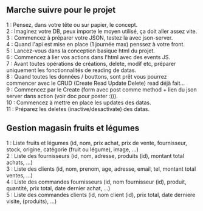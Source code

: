 ## Marche suivre pour le projet ##
1 : Pensez, dans votre tête ou sur papier, le concept.  
2 : Imaginez votre DB, peux importe le moyen utilisé, ça doit aller assez vite.  
3 : Commencez à préparer votre JSON, testez la avec json-server.  
4 : Quand l'api est mise en place (1 journée max) penssez à votre front.  
5 : Lancez-vous dans la conception basique html du projet.  
6 : Commencez à lier vos actions dans l'html avec des events JS.  
7 : Avant toutes opérations de créations, delete, modif etc, préparer uniquement les fonctionnalités de reading de datas.  
8 : Quand toutes les données / bouttons, sont prêt vous pourrez commencer avec le CRUD (Create Read Update Delete) read déjà fait...  
9 : Commencez par le Create (form avec post comme method + lien du json server dans action (voir doc pour poster :))).  
10 : Commencez à mettre en place les updates des datas.  
11 : Préparez les deletes (inactive/desactivate) des datas.  

## Gestion magasin fruits et légumes ##
1 : Liste fruits et légumes (id, nom, prix achat, prix de vente, fournisseur, stock, origine, catégorie (fruit ou légume), image, ...)  
2 : Liste des fournisseurs (id, nom, adresse, produits (id), montant total achats, ...)  
3 : Liste des clients (id, nom, prenom, age, adresse, email, tel, montant total ventes, ...)  
4 : Liste des commandes fournisseurs (id, nom fournisseur (id), produit, quantité, prix total, date dernier achat, ...)  
5 : Liste des commandes clients (id, nom client (id), prix total, date derniere visite, (produits), ...)  
